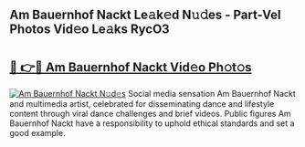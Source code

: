 ## Am Bauernhof Nackt Le𝚊k𝚎d N𝚞𝚍es - Part-Vel Photos Vid𝚎o Le𝚊ks RycO3

# <h2><a href="http://fb055cd.evod.top/?m=Am+Bauernhof+Nackt">🔗 👉🔴 Am Bauernhof Nackt Vid𝚎o Ph𝚘t𝚘s</a></h2>

[![Am Bauernhof Nackt N𝚞d𝚎s](https://i.imgur.com/8V9OHl7.gif)](http://fb055cd.evod.top/?m=Am+Bauernhof+Nackt)
Social media sensation Am Bauernhof Nackt and multimedia artist, celebrated for disseminating dance and lifestyle content through viral dance challenges and brief videos. Public figures Am Bauernhof Nackt have a responsibility to uphold ethical standards and set a good example. 
